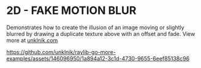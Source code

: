 
# 2D - FAKE MOTION BLUR
Demonstrates how to create the illusion of an image moving or slightly blurred by drawing a duplicate texture above with an offset and fade. View more at [unklnik.com](https://unklnik.com/posts/2d-motion-blur/)

https://github.com/unklnik/raylib-go-more-examples/assets/146096950/1a894a12-3c1d-4730-9655-6eef85138c96
